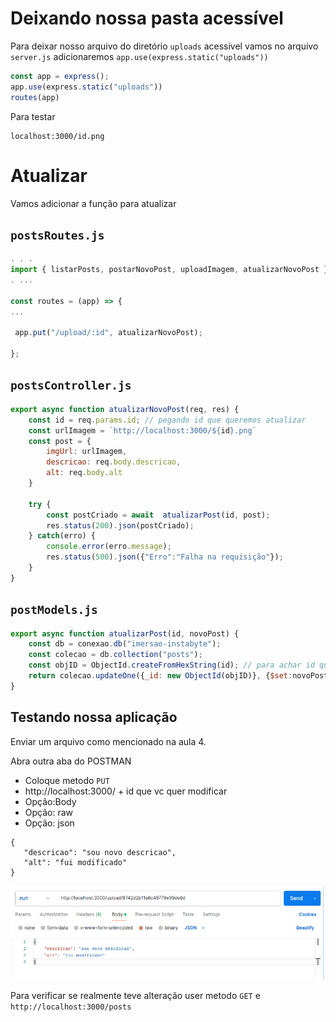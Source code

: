 # Deixando nossa pasta acessível 

Para deixar nosso arquivo do diretório `uploads` acessivel vamos no arquivo `server.js` adicionaremos `app.use(express.static("uploads"))`

~~~js
const app = express();
app.use(express.static("uploads"))
routes(app)
~~~

Para testar
~~~
localhost:3000/id.png
~~~

# Atualizar

Vamos adicionar a função para atualizar 

## `postsRoutes.js`

~~~js
. . .
import { listarPosts, postarNovoPost, uploadImagem, atualizarNovoPost } from "../controllers/postsController.js"; 
. ...

const routes = (app) => {
...

 app.put("/upload/:id", atualizarNovoPost);

};    

~~~

## `postsController.js`

~~~js
export async function atualizarNovoPost(req, res) {
    const id = req.params.id; // pegando id que queremos atualizar
    const urlImagem = `http://localhost:3000/${id}.png`
    const post = {
        imgUrl: urlImagem,
        descricao: req.body.descricao,
        alt: req.body.alt
    }

    try {
        const postCriado = await  atualizarPost(id, post);
        res.status(200).json(postCriado);  
    } catch(erro) {
        console.error(erro.message);
        res.status(500).json({"Erro":"Falha na requisição"});
    }
}
~~~


## `postModels.js`

~~~js
export async function atualizarPost(id, novoPost) {
    const db = conexao.db("imersao-instabyte");
    const colecao = db.collection("posts");
    const objID = ObjectId.createFromHexString(id); // para achar id que queremos atualizar
    return colecao.updateOne({_id: new ObjectId(objID)}, {$set:novoPost});
}
~~~


## Testando nossa aplicação 

Enviar um arquivo como mencionado na aula 4.

Abra outra aba do POSTMAN


- Coloque metodo `PUT`
-  http://localhost:3000/ + id que vc quer modificar 
- Opção:Body
- Opção: raw
- Opção: json 

 ~~~
{
    "descricao": "sou novo descricao",
    "alt": "fui modificado"
}
~~~

![alt text](image-13.png)


Para verificar se realmente teve alteração user metodo `GET` e  `http://localhost:3000/posts`

